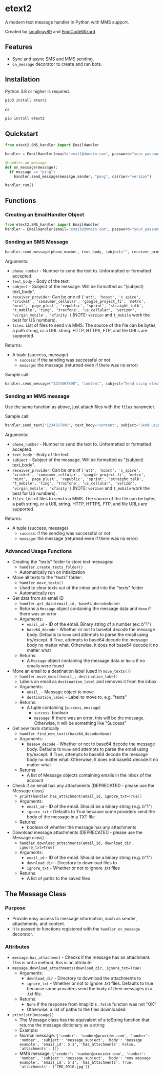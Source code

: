 # etext2
A modern text message handler in Python with MMS support.

Created by [smallguy89](https://pypi.org/user/smallguy89/) and [EpicCodeWizard](https://pypi.org/user/EpicCodeWizard/).
## Features
- Sync and async SMS and MMS sending.
- `on_message` decorator to create and run bots.
## Installation
Python 3.8 or higher is required.
```bash
pip3 install etext2
```
or
```bash
pip install etext2
```

## Quickstart
```py
from etext2.SMS_handler import EmailHandler

handler = EmailHandler(email="email@domain.com", password="your_password")

@handler.on_message
def on_message(message):
  if message == "ping":
    handler.send_message(message.sender, "pong", carrier="verizon")

handler.run()
```
## Functions
### Creating an EmailHandler Object
```py
from etext2.SMS_handler import EmailHandler
handler = EmailHandler(email="email@domain.com", password="your_password")
```
### Sending an SMS Message
```py
handler.send_message(phone_number, text_body, subject="", receiver_provider="verizon", files=[])
```
Arguments:
- ```phone_number``` - Number to send the text to. Unformatted or formatted accepted.
- ```text_body``` - Body of the text.
- ```subject``` - Subject of the message. Will be formatted as "(subject) text_body".
- ```receiver_provider```: Can be one of `['att', 'boost', 'c_spire', 'cricket', 'consumer_cellular', 'google_project_fi', 'metro', 'mint', 'page_plust', 'republic', 'sprint', 'straight_talk', 't_mobile', 'ting', 'tracfone', 'us_cellular', 'verizon', 'virgin_mobile', 'xfinity']` (NOTE: `verzion` and `t_mobile` work the best for US numbers).
- ```files```: List of files to send via MMS. The source of the file can be bytes, a path string, or a URL string. HTTP, HTTPS, FTP, and file URLs are supported.

Returns:
- A tuple (success, message)
  - ```success```: if the sending was successful or not
  - ```message```: the message (returned even if there was no error)

Sample call:
```py
handler.send_message("1234567890", "content", subject="Send using etext2", receiver_provider="verizon")
```
### Sending an MMS message
Use the same function as above, just attach files with the `files` parameter.

Sample call:
```py
handler.send_text("1234567890", text_body="content", subject="Send using etext2", receiver_provider="verizon", files=["image.png"])
```
Arguments:
- ```phone_number``` - Number to send the text to. Unformatted or formatted accepted.
- ```text_body``` - Body of the text.
- ```subject``` - Subject of the message. Will be formatted as "(subject) text_body".
- ```receiver_provider```: Can be one of `['att', 'boost', 'c_spire', 'cricket', 'consumer_cellular', 'google_project_fi', 'metro', 'mint', 'page_plust', 'republic', 'sprint', 'straight_talk', 't_mobile', 'ting', 'tracfone', 'us_cellular', 'verizon', 'virgin_mobile', 'xfinity']` (NOTE: `verzion` and `t_mobile` work the best for US numbers).
- ```files```: List of files to send via MMS. The source of the file can be bytes, a path string, or a URL string. HTTP, HTTPS, FTP, and file URLs are supported.

Returns:
- A tuple (success, message)
  - ```success```: if the sending was successful or not
  - ```message```: the message (returned even if there was no error)

### Advanced Usage Functions
- Creating the "texts" folder to store text messages:
  - ```handler.create_texts_folder()```
  - Automatically run on intialization
- Move all texts to the "texts" folder:
  - ```handler.move_texts()```
  - Used to clear texts out of the inbox and into the "texts" folder
  - Automatically run
- Get data from an email ID
  - ```handler.get_data(email_id, base64_decode=None)```
  - Returns a ```Message``` object containing the message data and ```None``` if there was an error
  - Arguments:
    - ```email_id``` - ID of the email. Binary string of a number (ex: b"1")
    - ```base64_decode``` - Whether or not to base64 decode the message body. Defaults to ```None``` and attempts to parse the email using try/except. If True, attempts to base64 decode the message body no matter what. Otherwise, it does not base64 decode it no matter what
  - Returns:
    - A ```Message``` object containing the message data or ```None``` if no emails were found
- Move an email to a destination label (used in ```move_texts()```)
  - ```handler.move_email(email_, destination_label)```
  - Labels an email as ```destination_label``` and removes it from the inbox
  - Arguments:
    - ```email_``` - Message object to move
    - ```destination_label``` - Label to move to, e.g. "texts"
  - Returns:
    - A tuple containing (```success```, ```message```)
      - ```success```: boolean
      - ```message```: If there was an error, this will be the message. Otherwise, it will be something like "Success"
- Get new texts statically
  - ```handler.find_new_texts(base64_decode=None)```
  - Arguments:
    - ```base64_decode``` - Whether or not to base64 decode the message body. Defaults to ```None``` and attempts to parse the email using try/except. If True, attempts to base64 decode the message body no matter what. Otherwise, it does not base64 decode it no matter what
  - Returns:
    - A list of Message objects containing emails in the inbox of the account
- Check if an email has any attachments (DEPRECATED - please use the Message class)
  - ```print(handler.has_attachment(email_id, ignore_txt=True))```
  - Arguments:
    - ```email_id``` - ID of the email. Should be a binary string (e.g. b"1")
    - ```ignore_txt``` - Defaults to True because some providers send the body of the message in a TXT file
  - Returns:
    - boolean of whether the message has any attachments
- Download message attachments (DEPRECATED - please use the Message class)
  - ```handler.download_attachments(email_id, download_dir, ignore_txt=True)```
  - Arguments:
    - ```email_id``` - ID of the email. Should be a binary string (e.g. b"1")
    - ```download_dir``` - Directory to download files to
    - ```ignore_txt``` - Whether or not to ignore .txt files
  - Returns:
    - A list of paths to the saved files
## The Message Class
### Purpose
- Provide easy access to message information, such as sender, attachments, and content.
- It is passed to functions registered with the ```handler.on_message``` decorator.
### Attributes
- ```message.has_attachment``` - Checks if the message has an attachment. This is not a method, this is an attribute
- ```message.download_attachments(download_dir, ignore_txt=True)```
  - Arguments:
    - ```download_dir``` - Directory to download the attachments to
    - ```ignore_txt``` - Whether or not to ignore .txt files. Defaults to true because some providers send the body of their messages in a .txt file.
  - Returns:
    - ```None``` if the response from imaplib's ```.fetch``` functon was not "OK"
    - Otherwise, a list of paths to the files downloaded
- ```print(str(message))```
  - The Message class has the equivalent of a toString function that returns the message dictionary as a string
  - Example:
  - Normal message: ```{'sender': 'number@provider.com', 'number': 'number', 'subject': 'message_subject', 'body': 'message example', 'email_id': b'1', 'has_attachments': False, 'attachments': []}```
  - MMS message: ```{'sender': 'number@provider.com', 'number': 'number', 'subject': 'message_subject', 'body': 'mms message example', 'email_id': b'1', 'has_attachments': True, 'attachments': ['IMG_0918.jpg']}```